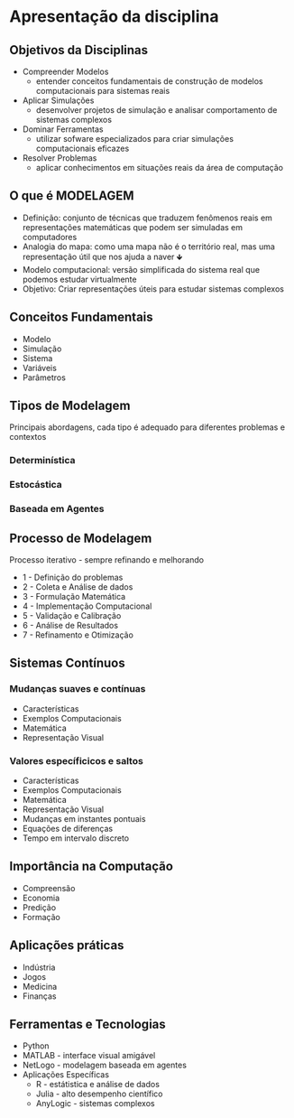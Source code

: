 # Apresentação da disciplina
## Objetivos da Disciplinas
* Compreender Modelos
  * entender conceitos fundamentais de construção de modelos computacionais para sistemas reais   
* Aplicar Simulações
  * desenvolver projetos de simulação e analisar comportamento de sistemas complexos 
* Dominar Ferramentas
  * utilizar sofware especializados para criar simulações computacionais eficazes 
* Resolver Problemas
  * aplicar conhecimentos em situações reais da área de computação 
  
## O que é MODELAGEM
* Definição: conjunto de técnicas que traduzem fenômenos reais em representações matemáticas que podem ser simuladas em computadores
* Analogia do mapa: como uma mapa não é o território real, mas uma representação útil que nos ajuda a naver
  🡻
* Modelo computacional: versão simplificada do sistema real que podemos estudar virtualmente
* Objetivo: Criar representações úteis para estudar sistemas complexos

## Conceitos Fundamentais
* Modelo
* Simulação
* Sistema
* Variáveis
* Parâmetros

## Tipos de Modelagem
Principais abordagens, cada tipo é adequado para diferentes problemas e contextos
### Determinística
### Estocástica
### Baseada em Agentes

## Processo de Modelagem
Processo iterativo - sempre refinando e melhorando
* 1 - Definição do problemas
* 2 - Coleta e Análise de dados
* 3 - Formulação Matemática
* 4 - Implementação Computacional
* 5 - Validação e Calibração
* 6 - Análise de Resultados
* 7 - Refinamento e Otimização

## Sistemas Contínuos
### Mudanças suaves e contínuas
* Características
* Exemplos Computacionais
* Matemática
* Representação Visual

### Valores específicicos e saltos
* Características
* Exemplos Computacionais
* Matemática
* Representação Visual
* Mudanças em instantes pontuais
* Equações de diferenças
* Tempo em intervalo discreto

## Importância na Computação
* Compreensão
* Economia
* Predição
* Formação

## Aplicações práticas
* Indústria
* Jogos
* Medicina
* Finanças

## Ferramentas e Tecnologias
* Python
* MATLAB - interface visual amigável
* NetLogo - modelagem baseada em agentes
* Aplicações Específicas
  * R - estátistica e análise de dados
  * Julia - alto desempenho científico
  * AnyLogic - sistemas complexos 
